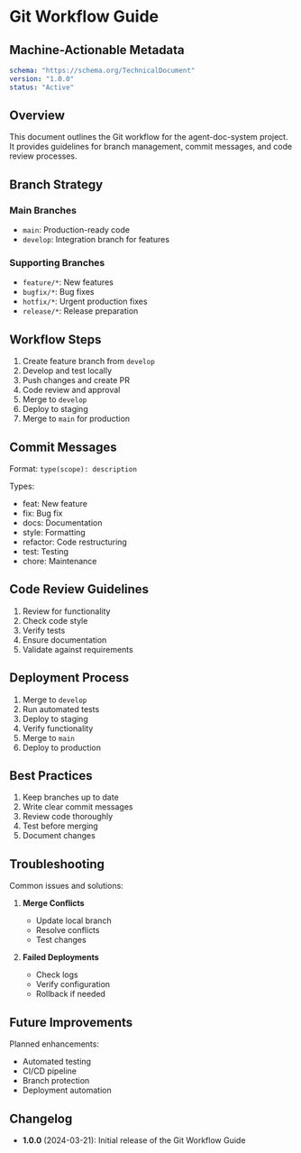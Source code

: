 # Git Workflow Guide

## Machine-Actionable Metadata
```yaml
schema: "https://schema.org/TechnicalDocument"
version: "1.0.0"
status: "Active"
```

## Overview

This document outlines the Git workflow for the agent-doc-system project. It provides guidelines for branch management, commit messages, and code review processes.

## Branch Strategy

### Main Branches

- `main`: Production-ready code
- `develop`: Integration branch for features

### Supporting Branches

- `feature/*`: New features
- `bugfix/*`: Bug fixes
- `hotfix/*`: Urgent production fixes
- `release/*`: Release preparation

## Workflow Steps

1. Create feature branch from `develop`
2. Develop and test locally
3. Push changes and create PR
4. Code review and approval
5. Merge to `develop`
6. Deploy to staging
7. Merge to `main` for production

## Commit Messages

Format: `type(scope): description`

Types:
- feat: New feature
- fix: Bug fix
- docs: Documentation
- style: Formatting
- refactor: Code restructuring
- test: Testing
- chore: Maintenance

## Code Review Guidelines

1. Review for functionality
2. Check code style
3. Verify tests
4. Ensure documentation
5. Validate against requirements

## Deployment Process

1. Merge to `develop`
2. Run automated tests
3. Deploy to staging
4. Verify functionality
5. Merge to `main`
6. Deploy to production

## Best Practices

1. Keep branches up to date
2. Write clear commit messages
3. Review code thoroughly
4. Test before merging
5. Document changes

## Troubleshooting

Common issues and solutions:

1. **Merge Conflicts**
   - Update local branch
   - Resolve conflicts
   - Test changes

2. **Failed Deployments**
   - Check logs
   - Verify configuration
   - Rollback if needed

## Future Improvements

Planned enhancements:
- Automated testing
- CI/CD pipeline
- Branch protection
- Deployment automation

## Changelog

- **1.0.0** (2024-03-21): Initial release of the Git Workflow Guide 